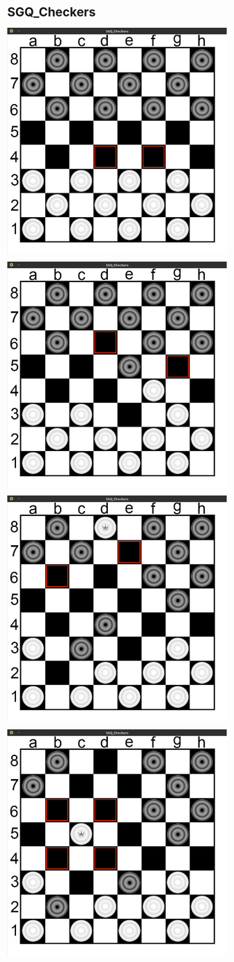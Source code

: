 # SGQ_Checkers
<p align="center"><img src="https://github.com/SGQ-group/SGQ_Checkers/blob/master/Screenshot/sc1.png" alt="Turi Create" width="600"></p>
<p align="center"><img src="https://github.com/SGQ-group/SGQ_Checkers/blob/master/Screenshot/sc2.png" alt="Turi Create" width="600"></p>
<p align="center"><img src="https://github.com/SGQ-group/SGQ_Checkers/blob/master/Screenshot/sc3.png" alt="Turi Create" width="600"></p>
<p align="center"><img src="https://github.com/SGQ-group/SGQ_Checkers/blob/master/Screenshot/sc4.png" alt="Turi Create" width="600"></p>
